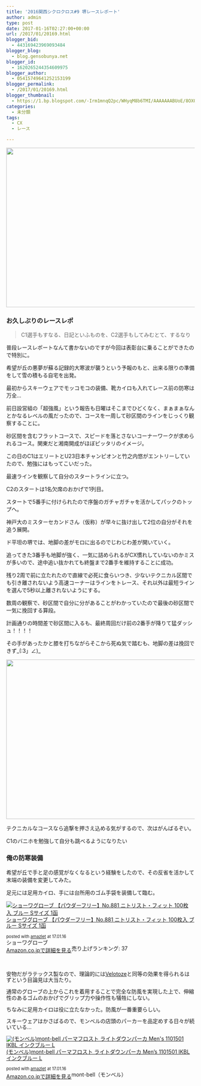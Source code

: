 ```yaml
---
title: '2016関西シクロクロス#9 堺レースレポート'
author: admin
type: post
date: 2017-01-16T02:27:00+00:00
url: /2017/01/20169.html
blogger_bid:
  - 443169423969093484
blogger_blog:
  - blog.gensobunya.net
blogger_id:
  - 1620265244354609975
blogger_author:
  - 05415749641252153199
blogger_permalink:
  - /2017/01/20169.html
blogger_thumbnail:
  - https://1.bp.blogspot.com/-Irm1mnqQ2pc/WHyqM8b6TMI/AAAAAAABUoE/8OXQEsSCb5sn6ykACHsQ3k16_ExrcowewCKgB/s640/32173597322_976d654bd0_k.jpg
categories:
  - 未分類
tags:
  - CX
  - レース

---
```

<div class="separator" style="clear: both; text-align: center;">
  <img border="0" height="426" src="https://blog.gensobunya.net/wp-content/uploads/2017/01/32173597322_976d654bd0_k.jpg" width="640" />
</div>



### お久しぶりのレースレポ

>

> C1選手もすなる、日記といふものを、C2選手もしてみむとて、するなり

普段レースレポートなんて書かないのですが今回は表彰台に乗ることができたので特別に。



希望が丘の悪夢が蘇る記録的大寒波が襲うという予報のもと、出来る限りの準備をして雪の積もる自宅を出発。

最初からスキーウェアでモッコモコの装備、靴カイロも入れてレース前の防寒は万全…

前日設営組の「超強風」という報告も日曜はそこまでひどくなく、まぁまぁなんとかなるレベルの風だったので、コースを一周して砂区間のラインをじっくり観察することに。

砂区間を含むフラットコースで、スピードを落とさないコーナーワークが求められるコース。関東だと湘南開成がほぼピッタリのイメージ。

この日のC1はエリートとU23日本チャンピオンと竹之内悠がエントリーしていたので、勉強にはもってこいだった。

最速ラインを観察して自分のスタートラインに立つ。

C2のスタートは1名欠席のおかげで1列目。

スタートで5番手に付けられたので序盤のガチャガチャを活かしてパックのトップへ。

神戸大のミスターセカンドさん（仮称）が早々に抜け出して2位の自分がそれを追う展開。

ド平坦の堺では、地脚の差がモロに出るのでじわじわ差が開いていく。

追ってきた3番手も地脚が強く、一気に詰められるがCX慣れしていないのかミスが多いので、途中追い抜かれても終盤まで2番手を維持することに成功。

残り2周で前に立たれたので直線で必死に食らいつき、少ないテクニカル区間でも引き離されないよう高速コーナーはラインをトレース、それ以外は最短ラインを選んで5秒以上離されないようにする。

数周の観察で、砂区間で自分に分があることがわかっていたので最後の砂区間で一気に挽回する算段。

計画通りの時間差で砂区間に入るも、最終周回だけ前の2番手が降りて猛ダッシュ！！！！

その手があったかと膝を打ちながらそこから死ぬ気で踏むも、地脚の差は挽回できず\_(:3」∠)\_

<div class="separator" style="clear: both; text-align: center;">
</div>

<div class="separator" style="clear: both; text-align: center;">
  <img border="0" height="426" src="https://blog.gensobunya.net/wp-content/uploads/2017/01/31512745093_09d23d5e39_k.jpg" width="640" />
</div>

テクニカルなコースなら追撃を押さえ込める気がするので、次はがんばるぞい。

C1のバニホを勉強して自分も跳べるようになりたい

<div class="separator" style="clear: both; text-align: center;">
</div>

### 俺の防寒装備

希望が丘で手と足の感覚がなくなるという経験をしたので、その反省を活かして末端の装備を変更してみた。



足元には足用カイロ、手には台所用のゴム手袋を装備して臨む。

<div class="amazlet-box" style="margin-bottom: 0px;">
  <div class="amazlet-image" style="float: left; margin: 0px 12px 1px 0px;">
    <a href="http://www.amazon.co.jp/exec/obidos/ASIN/B00BES4PV2/gensobunya-22/ref=nosim/" name="amazletlink" target="_blank"><img alt="ショーワグローブ 【パウダーフリー】No.881 ニトリスト・フィット 100枚入 ブルー Sサイズ 1函" src="https://images-fe.ssl-images-amazon.com/images/I/41GSVQ4PwQL._SL160_.jpg" style="border: none;" /></a>
  </div>

  <div class="amazlet-info" style="line-height: 120%; margin-bottom: 10px;">
    <div class="amazlet-name" style="line-height: 120%; margin-bottom: 10px;">
<a href="http://www.amazon.co.jp/exec/obidos/ASIN/B00BES4PV2/gensobunya-22/ref=nosim/" name="amazletlink" target="_blank">ショーワグローブ 【パウダーフリー】No.881 ニトリスト・フィット 100枚入 ブルー Sサイズ 1函</a></p>

<div class="amazlet-powered-date" style="font-size: 80%; line-height: 120%; margin-top: 5px;">
  posted with <a href="http://www.amazlet.com/" target="_blank" title="amazlet">amazlet</a> at 17.01.16
</div>


<div class="amazlet-detail">
ショーワグローブ <br /> 売り上げランキング: 37


<div class="amazlet-sub-info" style="float: left;">
<div class="amazlet-link" style="margin-top: 5px;">
  <a href="http://www.amazon.co.jp/exec/obidos/ASIN/B00BES4PV2/gensobunya-22/ref=nosim/" name="amazletlink" target="_blank">Amazon.co.jpで詳細を見る</a>
</div>

  </div>
</div>
</br>
</br>
</br>
安物だがラテックス製なので、理論的には<a href="http://amzn.to/2iD1DEr" target="_blank">Velotoze</a>と同等の効果を得られるはずという目論見は大当たり。

通常のグローブの上からこれを着用することで完全な防風を実現した上で、伸縮性のあるゴムのおかげでグリップ力や操作性も犠牲にしない。

ちなみに足用カイロは役に立たなかった。防風が一番重要らしい。

スキーウェアはかさばるので、モンベルの店頭のパーカーを品定めする日々が続いている…



<div class="amazlet-box" style="margin-bottom: 0px;">
  <div class="amazlet-image" style="float: left; margin: 0px 12px 1px 0px;">
    <a href="http://www.amazon.co.jp/exec/obidos/ASIN/B013UM1XVE/gensobunya-22/ref=nosim/" name="amazletlink" target="_blank"><img alt="(モンベル)mont-bell パーマフロスト ライトダウンパーカ Men's 1101501 IKBL インクブルー L" src="https://images-fe.ssl-images-amazon.com/images/I/41eeHlqHg7L._SL160_.jpg" style="border: none;" /></a>
  </div>

  <div class="amazlet-info" style="line-height: 120%; margin-bottom: 10px;">
    <div class="amazlet-name" style="line-height: 120%; margin-bottom: 10px;">
<a href="http://www.amazon.co.jp/exec/obidos/ASIN/B013UM1XVE/gensobunya-22/ref=nosim/" name="amazletlink" target="_blank">(モンベル)mont-bell パーマフロスト ライトダウンパーカ Men&#8217;s 1101501 IKBL インクブルー L</a></p>

<div class="amazlet-powered-date" style="font-size: 80%; line-height: 120%; margin-top: 5px;">
  posted with <a href="http://www.amazlet.com/" target="_blank" title="amazlet">amazlet</a> at 17.01.16
</div>


<div class="amazlet-detail">
mont-bell（モンベル）


<div class="amazlet-sub-info" style="float: left;">
<div class="amazlet-link" style="margin-top: 5px;">
  <a href="http://www.amazon.co.jp/exec/obidos/ASIN/B013UM1XVE/gensobunya-22/ref=nosim/" name="amazletlink" target="_blank">Amazon.co.jpで詳細を見る</a>
</div>

  </div>

  <div class="amazlet-footer" style="clear: left;">
  </div>
</div>